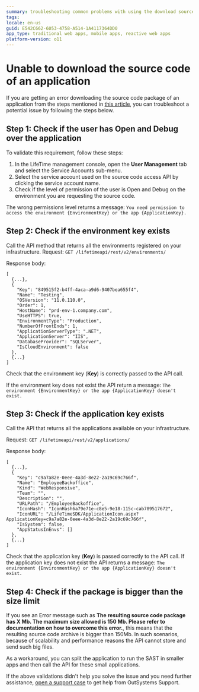 ```yaml
---
summary: troubleshooting common problems with using the download source code API
tags: 
locale: en-us
guid: E542C662-6053-4758-A514-1A4117364DD0
app_type: traditional web apps, mobile apps, reactive web apps
platform-version: o11
---
```


# Unable to download the source code of an application

If you are getting an error downloading the source code package of an application from the steps mentioned in [this article](https://success.outsystems.com/documentation/11/reference/outsystems_apis/lifetime_api_v2/lifetime_api_examples/get_source_code_of_an_application/), you can troubleshoot a potential issue by following the steps below. 

## Step 1: Check if the user has Open and Debug over the application

To validate this requirement, follow these steps:

1. In the LifeTime management console, open the **User Management** tab and select the Service Accounts sub-menu.
1. Select the service account used on the source code access API by clicking the service account name.
1. Check if the level of permission of the user is Open and Debug on the environment you are requesting the source code.

The wrong permissions level returns a message: `You need permission to access the environment {EnvironmentKey} or the app {ApplicationKey}.`

## Step 2: Check if the environment key exists

Call the API method that returns all the environments registered on your infrastructure.
Request: `GET /lifetimeapi/rest/v2/environments/`

Response body:

```
[
  {...},
  {
    "Key": "849515f2-b4ff-4aca-a9d6-9407bea655f4",
    "Name": "Testing",
    "OSVersion": "11.0.110.0",
    "Order": 1,
    "HostName": "prd-env-1.company.com",
    "UseHTTPS": true,
    "EnvironmentType": "Production",
    "NumberOfFrontEnds": 1,
    "ApplicationServerType": ".NET",
    "ApplicationServer": "IIS",
    "DatabaseProvider": "SQLServer",
    "IsCloudEnvironment": false
  },
  {...}
]
```

Check that the environment key (**Key**) is correctly passed to the API call.

If the environment key does not exist the API return a message: `The environment {EnvironmentKey} or the app {ApplicationKey} doesn't exist.`

## Step 3: Check if the application key exists

Call the API that returns all the applications available on your infrastructure.

Request: `GET /lifetimeapi/rest/v2/applications/`

Response body:

```
[
  {...},
  {
    "Key": "c9a7a82e-0eee-4a3d-8e22-2a19c69c766f",
    "Name": "EmployeeBackoffice",
    "Kind": "WebResponsive",
    "Team": "",
    "Description": "",
    "URLPath": "/EmployeeBackoffice",
    "IconHash": "IconHash6a79e71e-c8e5-9e18-115c-cab789517672",
    "IconURL": "/LifeTimeSDK/ApplicationIcon.aspx?ApplicationKey=c9a7a82e-0eee-4a3d-8e22-2a19c69c766f",
    "IsSystem": false,
    "AppStatusInEnvs": []
  },
  {...}
]
```

Check that the application key (**Key**) is passed correctly to the API call.
If the application key does not exist the API returns a message: `The environment {EnvironmentKey} or the app {ApplicationKey} doesn't exist.`

## Step 4: Check if the package is bigger than the size limit

If you see an Error message such as **The resulting source code package has X Mb. The maximum size allowed is 150 Mb. Please refer to documentation on how to overcome this error.**, this means that the resulting source code archive is bigger than 150Mb. In such scenarios, because of scalability and performance reasons the API cannot store and send such big files.

As a workaround, you can split the application to run the SAST in smaller apps and then call the API for these small applications.

If the above validations didn't help you solve the issue and you need further assistance, [open a support case](https://www.outsystems.com/SupportPortal/CaseOpen/) to get help from OutSystems Support.
